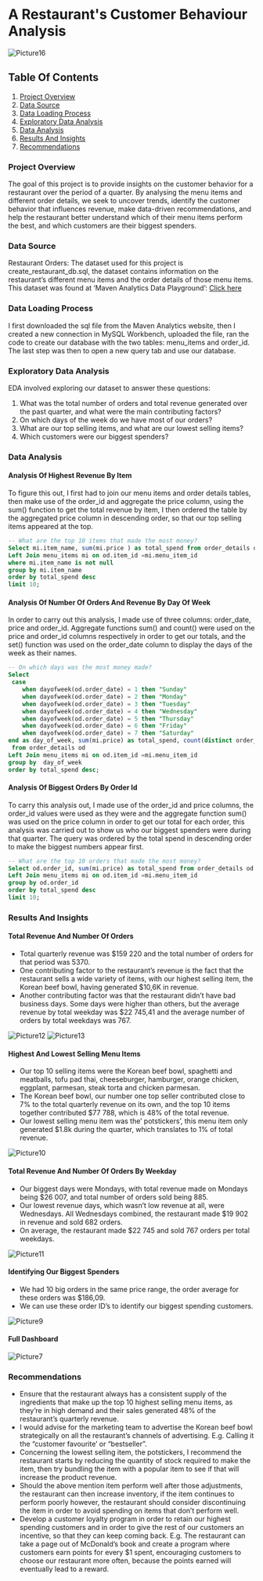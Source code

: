 # A Restaurant's Customer Behaviour Analysis

![Picture16](https://github.com/user-attachments/assets/16002cc4-65a7-46aa-93bd-e4c0be86f1ad)

## Table Of Contents
1. [Project Overview](#project-overview)
2. [Data Source](#data-source)
3. [Data Loading Process](#data-loading-process)
4. [Exploratory Data Analysis](#exploratory-data-analysis)
5. [Data Analysis](#data-analysis)
6. [Results And Insights](#results-and-insights)
7. [Recommendations](#recommendations)

### Project Overview
The goal of this project is to provide insights on the customer behavior for a restaurant over the period of a quarter. By analysing the menu items and different order details, we seek to uncover trends, identify the customer behavior that influences revenue, make data-driven recommendations, and help the restaurant better understand which of their menu items perform the best, and which customers are their biggest spenders.

### Data Source
Restaurant Orders: The dataset used for this project is create_restaurant_db.sql, the dataset contains information on the restaurant’s different menu items and the order details of those menu items. This dataset was found at ‘Maven Analytics Data Playground’: [Click here]( https://mavenanalytics.io/data-playground?order=date_added%2Cdesc&search=restaurant%20orders)

### Data Loading Process
I first downloaded the sql file from the Maven Analytics website, then I created a new connection in MySQL Workbench, uploaded the file, ran the code to create our database with the two tables: menu_items and order_id. The last step was then to open a new query tab and use our database.

### Exploratory Data Analysis
EDA involved exploring our dataset to answer these questions:
1.	What was the total number of orders and total revenue generated over the past quarter, and what were the main contributing factors?
2.	On which days of the week do we have most of our orders?
3.	What are our top selling items, and what are our lowest selling items?
4.	Which customers were our biggest spenders?

### Data Analysis
#### Analysis Of Highest Revenue By Item
To figure this out, I first had to join our menu items and order details tables, then make use of the order_id and aggregate the price column, using the sum() function to get the total revenue by item, I then ordered the table by the aggregated price column in descending order, so that our top selling items appeared at the top.

```sql
-- What are the top 10 items that made the most money?
Select mi.item_name, sum(mi.price ) as total_spend from order_details od
Left Join menu_items mi on od.item_id =mi.menu_item_id
where mi.item_name is not null
group by mi.item_name
order by total_spend desc
limit 10;
```
#### Analysis Of Number Of Orders And Revenue By Day Of Week
In order to carry out this analysis, I made use of three columns: order_date, price and order_id. Aggregate functions sum() and count() were used on the price and order_id columns respectively in order to get our totals, and the set() function was used on the order_date column to display the days of the week as their names.

```sql
-- On which days was the most money made?
Select
 case 
	when dayofweek(od.order_date) = 1 then "Sunday"
	when dayofweek(od.order_date) = 2 then "Monday"
	when dayofweek(od.order_date) = 3 then "Tuesday"
	when dayofweek(od.order_date) = 4 then "Wednesday"
	when dayofweek(od.order_date) = 5 then "Thursday"
	when dayofweek(od.order_date) = 6 then "Friday"
	when dayofweek(od.order_date) = 7 then "Saturday"
end as day_of_week, sum(mi.price) as total_spend, count(distinct order_id) as num_of_orders
 from order_details od
Left Join menu_items mi on od.item_id =mi.menu_item_id
group by  day_of_week
order by total_spend desc;
```
#### Analysis Of Biggest Orders By Order Id
To carry this analysis out, I made use of the order_id and price columns, the order_id values were used as they were and the aggregate function sum() was used on the price column in order to get our total for each order, this analysis was carried out to show us who our biggest spenders were during that quarter. The query was ordered by the total spend in descending order to make the biggest numbers appear first.

```sql
-- What are the top 10 orders that made the most money?
Select od.order_id, sum(mi.price) as total_spend from order_details od
Left Join menu_items mi on od.item_id =mi.menu_item_id
group by od.order_id
order by total_spend desc
limit 10;
```
### Results And Insights
#### Total Revenue And Number Of Orders 
- Total quarterly revenue was $159 220 and the total number of orders for that period was 5370.
- One contributing factor to the restaurant’s revenue is the fact that the restaurant sells a wide variety of items, with our highest selling item, the Korean beef bowl, having generated $10,6K in revenue.
- Another contributing factor was that the restaurant didn’t have bad business days. Some days were higher than others, but the average revenue by total weekday was $22 745,41 and the average number of orders by total weekdays was 767.

![Picture12](https://github.com/user-attachments/assets/57ad2740-7eae-4534-a3fa-139cf4c3393b)
![Picture13](https://github.com/user-attachments/assets/7f00e96f-7b7b-423c-9bea-b1048db46d5d)

#### Highest And Lowest Selling Menu Items
- Our top 10 selling items were the Korean beef bowl, spaghetti and meatballs, tofu pad thai, cheeseburger, hamburger, orange chicken, eggplant, parmesan, steak torta and chicken parmesan.
- The Korean beef bowl, our number one top seller contributed close to 7% to the total quarterly revenue on its own, and the top 10 items together contributed $77 788, which is 48% of the total revenue.
- Our lowest selling menu item was the’ potstickers’, this menu item only generated $1.8k during the quarter, which translates to 1% of total revenue.

![Picture10](https://github.com/user-attachments/assets/1639f0ba-f649-4dc3-a0b1-deaae5fb3559)

#### Total Revenue And Number Of Orders By Weekday
- Our biggest days were Mondays, with total revenue made on Mondays being $26 007, and total number of orders sold being 885.
- Our lowest revenue days, which wasn’t low revenue at all, were Wednesdays. All Wednesdays combined, the restaurant made $19 902 in revenue and sold 682 orders.
- On average, the restaurant made $22 745 and sold 767 orders per total weekdays.

![Picture11](https://github.com/user-attachments/assets/213422ea-d356-4005-90ea-7c6d594bb4b9)

#### Identifying Our Biggest Spenders
- We had 10 big orders in the same price range, the order average for these orders was $186,09.
- We can use these order ID’s to identify our biggest spending customers.

![Picture9](https://github.com/user-attachments/assets/5f9bd944-1c08-4cf2-b98f-c1a8a3bb2811)

#### Full Dashboard

![Picture7](https://github.com/user-attachments/assets/28950cf3-48c4-43d4-a545-3a93b2e8c3f0)

### Recommendations
- Ensure that the restaurant always has a consistent supply of the ingredients that make up the top 10 highest selling menu items, as they’re in high demand and their sales generated 48% of the restaurant’s quarterly revenue.
- I would advise for the marketing team to advertise the Korean beef bowl strategically on all the restaurant’s channels of advertising. E.g. Calling it the “customer favourite’ or “bestseller”.
- Concerning the lowest selling item, the potstickers, I recommend the restaurant starts by reducing the quantity of stock required to make the item, then try bundling the item with a popular item to see if that will increase the product revenue.
-	 Should the above mention item perform well after those adjustments, the restaurant can then increase inventory, if the item continues to perform poorly however, the restaurant should consider discontinuing the item in order to avoid spending on items that don’t perform well.
-	Develop a customer loyalty program in order to retain our highest spending customers and in order to give the rest of our customers an incentive, so that they can keep coming back. E.g. The restaurant can take a page out of McDonald’s book and create a program where customers earn points for every $1 spent, encouraging customers to choose our restaurant more often, because the points earned will eventually lead to a reward.




